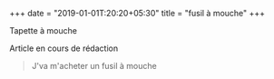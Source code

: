 +++
date = "2019-01-01T:20:20+05:30"
title = "fusil à mouche"
+++

Tapette à mouche
<!--more-->
Article en cours de rédaction

> J'va m'acheter un fusil à mouche
